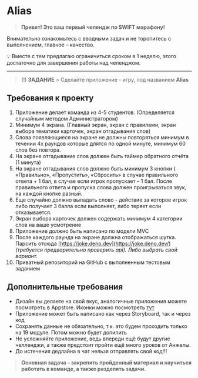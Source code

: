 # Alias

> **Привет! Это ваш первый челендж по SWIFT марафону!**
> 

Внимательно ознакомьтесь с вводными задач и не торопитесь с выполнением, главное – качество. 

<aside>
💡 Вместе с тем предлагаю ограничиться сроком в 1 неделю, этого достаточно
для завершения работы над челенджом.

</aside>

---

> (!) **ЗАДАНИЕ** > Сделайте приложение - игру, под названием **Alias**
> 

## Требования к проекту

1. Приложение делает команда из 4-5 студентов. (Определяется случайным методом Администратором)
2. Минимум 4 экрана. (Главный экран, экран с правилами, экран выбора тематики карточек, экран отгадывания слов)
3. Слова появляющиеся на экране не должны повторяться минимум в течении 4х раундов которые длятся по одной минуте, минимум 60 слов без повтора.
4. На экране отгадывание слов должен быть таймер обратного отчёта (1 минута)
5. На экране отгадывания слов должно быть минимум 3 кнопки ( «Правильно», «Пропустить», «Сбросить» в случае правильного ответа + 1 бал, в случае если игрок пропускает – 1 бал. После правильного ответа и пропуска слова должен проигрываться звук, на каждой кнопке разный.
6. Еще случайно должно выпадать слово - действие за которое игрок либо получает 3 балла если выполняет, либо теряет если отказывается.
7. Экран выбора карточек должен содержать минимум 4 категории слов на ваше усмотрение
8. Приложение должно быть написано по модели MVC
9. После каждого раунда на экране должна отображаться шутка. Парсить отсюда [https://joke.deno.dev](https://joke.deno.dev/) *(требуется предварительно проверить api). Либо выбрать свой вариант.*
10. Приватный репозиторий на GitHub с выполненным тестовым заданием

## Дополнительные требования

- Дизайн вы делаете на свой вкус, аналогичные приложения можете посмотреть в Appstore. Иконки можно посмотреть [тут](https://www.flaticon.com)
- Приложение может быть написано как через Storyboard, так и через код
- Сохранять данные не обязательно, т.к. это будем проходить только на 19 модуле. Потом можно будет допилить
- Не усложняйте приложение, ведь впереди ещё будут другие челленджи, а также предстоит пройти ещё много уроков от Анжелы.
- До истечения дедлайна в чат нельзя отправлять свой код!!!

> **Основная задача – закрепить пройденный материал и научиться
работать в команде, а также разделять задачи.**
> 
